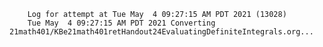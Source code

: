         Log for attempt at Tue May  4 09:27:15 AM PDT 2021 (13028)
        Tue May  4 09:27:15 AM PDT 2021 Converting 21math401/KBe21math401retHandout24EvaluatingDefiniteIntegrals.org...
